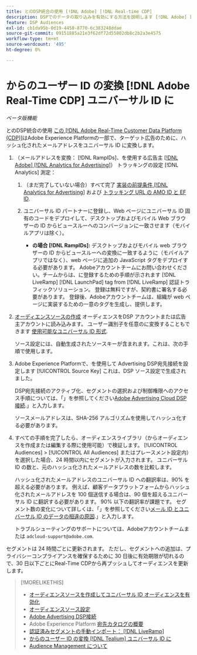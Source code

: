 ```yaml
---
title: とのDSP統合の使用 [!DNL Adobe] [!DNL Real-time CDP]
description: DSPでのデータの取り込みを有効にする方法を説明します [!DNL Adobe] [!DNL Real-time CDP] ファーストパーティセグメント。
feature: DSP Audiences
exl-id: cb1da95b-0d19-4450-8770-6c383248ddae
source-git-commit: 09151885a21e3f62df72d55802db8c2b2a3e4575
workflow-type: tm+mt
source-wordcount: '495'
ht-degree: 0%

---
```


# からのユーザー ID の変換 [!DNL Adobe Real-Time CDP] ユニバーサル ID に

*ベータ版機能*

とのDSP統合の使用 [この [!DNL Adobe Real-Time Customer Data Platform (CDP)]](https://experienceleague.adobe.com/docs/experience-platform/rtcdp/overview.html)はAdobe Experience Platformの一部で、ターゲット広告のために、ハッシュ化されたメールアドレスをユニバーサル ID に変換します。

1. （メールアドレスを変換： [!DNL RampIDs]<!-- or [!DNL ID5] IDs -->、を使用する広告主 [[!DNL Adobe] [!DNL Analytics for Advertising]](/help/integrations/analytics/overview.md)） トラッキングの設定 [!DNL Analytics] 測定：

   1. （まだ完了していない場合）すべて完了 [実装の前提条件 [!DNL Analytics for Advertising]](/help/integrations/analytics/prerequisites.md) および [トラッキング URL の AMO ID と EF ID](/help/integrations/analytics/ids.md).

   1. ユニバーサル ID パートナーに登録し、Web ページにユニバーサル ID 固有のコードをデプロイして、デスクトップおよびモバイル Web ブラウザーの ID からビュースルーへのコンバージョンに一致させます（モバイルアプリは除く）。

      * **の場合 [!DNL RampIDs]:** デスクトップおよびモバイル web ブラウザーの ID からビュースルーへの変換に一致するように（モバイルアプリではなく）、web ページに追加の JavaScript タグをデプロイする必要があります。 Adobeアカウントチームにお問い合わせください。チームからは、に登録するための手順が示されます [!DNL LiveRamp] [!DNL LaunchPad] tag from [!DNL LiveRamp] 認証トラフィックソリューション。 登録は無料ですが、契約書に署名する必要があります。 登録後、Adobeアカウントチームは、組織が web ページに実装するための一意のタグを生成し、提供します。

1. [オーディエンスソースの作成](source-create.md) オーディエンスをDSP アカウントまたは広告主アカウントに読み込みます。 ユーザー識別子を任意のに変換することもできます [使用可能なユニバーサル ID 形式](source-about.md).

   ソース設定には、自動生成されたソースキーが含まれます。これは、次の手順で使用します。

1. Adobe Experience Platformで、を使用して Advertising DSP宛先接続を設定します [!UICONTROL Source Key] これは、DSP ソース設定で生成されました。

   DSP宛先接続のアクティブ化、セグメントの選択および制御権限へのアクセス手順については、「」を参照してください[Adobe Advertising Cloud DSP接続](https://experienceleague.adobe.com/docs/experience-platform/destinations/catalog/advertising/adobe-advertising-cloud-connection.html).」と入力します。

   ソースメールアドレスは、SHA-256 アルゴリズムを使用してハッシュ化する必要があります。

1. すべての手順を完了したら、オーディエンスライブラリ（からオーディエンスを作成または編集する際に使用可能）で検証します。 [!UICONTROL Audiences] > [!UICONTROL All Audiences] またはプレースメント設定内）を選択した場合、24 時間以内にセグメントが入力されます。 ユニバーサル ID の数と、元のハッシュ化されたメールアドレスの数を比較します。

   ハッシュ化されたメールアドレスのユニバーサル ID への翻訳率は、90% を超える必要があります。 例えば、顧客データプラットフォームからハッシュ化されたメールアドレスを 100 個送信する場合は、90 個を超えるユニバーサル ID に翻訳する必要があります。 90% 以下の翻訳率が課題です。 セグメント数の変化について詳しくは、「」を参照してください[メール ID とユニバーサル ID のデータの相違の原因](#universal-ids-data-variances).」と入力します。

   トラブルシューティングのサポートについては、Adobeアカウントチームまたは `adcloud-support@adobe.com`.

セグメントは 24 時間ごとに更新されます。 ただし、セグメントへの追加は、プライバシーコンプライアンスを確保するために 30 日後に有効期限が切れるので、30 日以下ごとにReal-Time CDPから再プッシュしてオーディエンスを更新します。

>[!MORELIKETHIS]
>
>* [オーディエンスソースを作成してユニバーサル ID オーディエンスを有効化](source-create.md)
>* [オーディエンスソース設定](source-settings.md)
>* [Adobe Advertising DSP接続](https://experienceleague.adobe.com/docs/experience-platform/destinations/catalog/advertising/adobe-advertising-cloud-connection.html)
>* Adobe Experience Platform [宛先カタログの概要](https://experienceleague.adobe.com/docs/experience-platform/destinations/catalog/overview.html)
>* [認証済みセグメントの手動インポート： [!DNL LiveRamp]](/help/dsp/audiences/sources/source-import-liveramp-segments.md)
>* [からのユーザー ID の変換 [!DNL Tealium] ユニバーサル ID に](/help/dsp/audiences/sources/source-tealium.md)
>* [Audience Management について](/help/dsp/audiences/audience-about.md)
